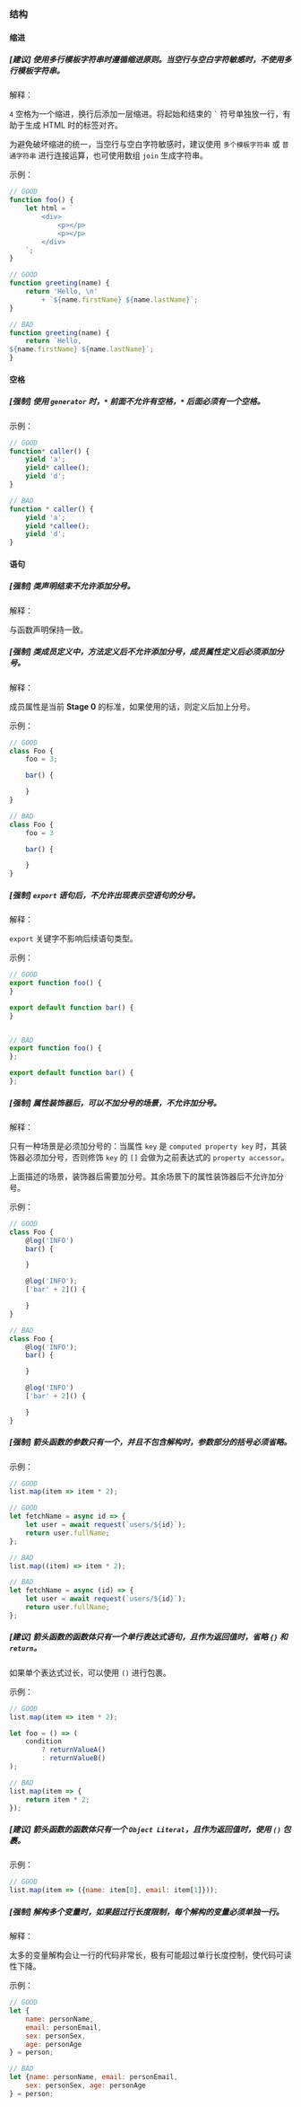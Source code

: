 
### 结构

#### 缩进

##### [建议] 使用多行模板字符串时遵循缩进原则。当空行与空白字符敏感时，不使用多行模板字符串。

解释：

`4` 空格为一个缩进，换行后添加一层缩进。将起始和结束的 `` ` `` 符号单独放一行，有助于生成 HTML 时的标签对齐。

为避免破坏缩进的统一，当空行与空白字符敏感时，建议使用 `多个模板字符串` 或 `普通字符串` 进行连接运算，也可使用数组 `join` 生成字符串。

示例：

```js
// GOOD
function foo() {
    let html = `
        <div>
            <p></p>
            <p></p>
        </div>
    `;
}

// GOOD
function greeting(name) {
    return 'Hello, \n'
        + `${name.firstName} ${name.lastName}`;
}

// BAD
function greeting(name) {
    return `Hello,
${name.firstName} ${name.lastName}`;
}
```

#### 空格

##### [强制] 使用 `generator` 时，`*` 前面不允许有空格，`*` 后面必须有一个空格。

示例：

```js
// GOOD
function* caller() {
    yield 'a';
    yield* callee();
    yield 'd';
}

// BAD
function * caller() {
    yield 'a';
    yield *callee();
    yield 'd';
}
```

#### 语句

##### [强制] 类声明结束不允许添加分号。

解释：

与函数声明保持一致。

##### [强制] 类成员定义中，方法定义后不允许添加分号，成员属性定义后必须添加分号。

解释：

成员属性是当前 **Stage 0** 的标准，如果使用的话，则定义后加上分号。

示例：

```js
// GOOD
class Foo {
    foo = 3;

    bar() {

    }
}

// BAD
class Foo {
    foo = 3

    bar() {

    }
}
```

##### [强制] `export` 语句后，不允许出现表示空语句的分号。

解释：

`export` 关键字不影响后续语句类型。

示例：

```js
// GOOD
export function foo() {
}

export default function bar() {
}


// BAD
export function foo() {
};

export default function bar() {
};
```

##### [强制] 属性装饰器后，可以不加分号的场景，不允许加分号。

解释：

只有一种场景是必须加分号的：当属性 `key` 是 `computed property key` 时，其装饰器必须加分号，否则修饰 `key` 的 `[]` 会做为之前表达式的 `property accessor`。

上面描述的场景，装饰器后需要加分号。其余场景下的属性装饰器后不允许加分号。

示例：

```js
// GOOD
class Foo {
    @log('INFO')
    bar() {

    }

    @log('INFO');
    ['bar' + 2]() {

    }
}

// BAD
class Foo {
    @log('INFO');
    bar() {

    }

    @log('INFO')
    ['bar' + 2]() {

    }
}
```

##### [强制] 箭头函数的参数只有一个，并且不包含解构时，参数部分的括号必须省略。

示例：

```js
// GOOD
list.map(item => item * 2);

// GOOD
let fetchName = async id => {
    let user = await request(`users/${id}`);
    return user.fullName;
};

// BAD
list.map((item) => item * 2);

// BAD
let fetchName = async (id) => {
    let user = await request(`users/${id}`);
    return user.fullName;
};
```

##### [建议] 箭头函数的函数体只有一个单行表达式语句，且作为返回值时，省略 `{}` 和 `return`。

如果单个表达式过长，可以使用 `()` 进行包裹。

示例：

```js
// GOOD
list.map(item => item * 2);

let foo = () => (
    condition
        ? returnValueA()
        : returnValueB()
);

// BAD
list.map(item => {
    return item * 2;
});
```

##### [建议] 箭头函数的函数体只有一个 `Object Literal`，且作为返回值时，使用 `()` 包裹。

示例：

```js
// GOOD
list.map(item => ({name: item[0], email: item[1]}));
```

##### [强制] 解构多个变量时，如果超过行长度限制，每个解构的变量必须单独一行。

解释：

太多的变量解构会让一行的代码非常长，极有可能超过单行长度控制，使代码可读性下降。

示例：

```js
// GOOD
let {
    name: personName,
    email: personEmail,
    sex: personSex,
    age: personAge
} = person;

// BAD
let {name: personName, email: personEmail,
    sex: personSex, age: personAge
} = person;
```

